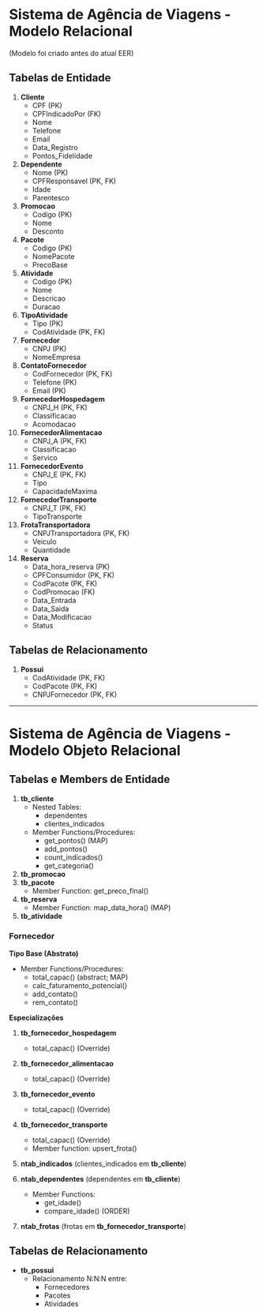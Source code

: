# Sistema de Agência de Viagens - Modelo Relacional

(Modelo foi criado antes do atual EER)
## **Tabelas de Entidade**

1. **Cliente**  
   * CPF (PK)  
   * CPFIndicadoPor (FK)  
   * Nome  
   * Telefone  
   * Email  
   * Data\_Registro  
   * Pontos\_Fidelidade  
2. **Dependente**  
   * Nome (PK)  
   * CPFResponsavel (PK, FK)  
   * Idade  
   * Parentesco  
3. **Promocao**  
   * Codigo (PK)  
   * Nome  
   * Desconto  
4. **Pacote**  
   * Codigo (PK)  
   * NomePacote  
   * PrecoBase  
5. **Atividade**  
   * Codigo (PK)  
   * Nome  
   * Descricao  
   * Duracao  
6. **TipoAtividade**  
   * Tipo (PK)  
   * CodAtividade (PK, FK)  
7. **Fornecedor**  
   * CNPJ (PK)  
   * NomeEmpresa  
8. **ContatoFornecedor**  
   * CodFornecedor (PK, FK)  
   * Telefone (PK)  
   * Email (PK)  
9. **FornecedorHospedagem**  
   * CNPJ\_H (PK, FK)  
   * Classificacao  
   * Acomodacao  
10. **FornecedorAlimentacao**  
    * CNPJ\_A (PK, FK)  
    * Classificacao  
    * Servico  
11. **FornecedorEvento**  
    * CNPJ\_E (PK, FK)  
    * Tipo  
    * CapacidadeMaxima  
12. **FornecedorTransporte**  
    * CNPJ\_T (PK, FK)  
    * TipoTransporte  
13. **FrotaTransportadora**  
    * CNPJTransportadora (PK, FK)  
    * Veiculo  
    * Quantidade  
14. **Reserva**  
    * Data\_hora\_reserva (PK)  
    * CPFConsumidor (PK, FK)  
    * CodPacote (PK, FK)  
    * CodPromocao (FK)  
    * Data\_Entrada  
    * Data\_Saida  
    * Data\_Modificacao  
    * Status

## **Tabelas de Relacionamento**

1. **Possui**  
   * CodAtividade (PK, FK)  
   * CodPacote (PK, FK)  
   * CNPJFornecedor (PK, FK)  

- - -

# Sistema de Agência de Viagens - Modelo Objeto Relacional

## Tabelas e Members de Entidade

1. **tb\_cliente**
    * Nested Tables:
        * dependentes
        * clientes\_indicados
    * Member Functions/Procedures:
        * get\_pontos() (MAP)
        * add\_pontos()
        * count\_indicados()
        * get\_categoria()
2. **tb\_promocao**
3. **tb\_pacote**
    * Member Function: get\_preco\_final()
4. **tb\_reserva**
    * Member Function: map\_data\_hora() (MAP)
5. **tb\_atividade**


### Fornecedor
**Tipo Base (Abstrato)**
* Member Functions/Procedures:
    * total\_capac() (abstract; MAP)
    * calc\_faturamento\_potencial()
    * add\_contato()
    * rem\_contato()

**Especializações**

1. **tb\_fornecedor\_hospedagem**
    * total\_capac() (Override)
2. **tb\_fornecedor\_alimentacao**
    * total\_capac() (Override)
3. **tb\_fornecedor\_evento**
    * total\_capac() (Override)
4. **tb\_fornecedor\_transporte**
    * total\_capac() (Override)
    * Member function: upsert\_frota()


1. **ntab\_indicados** (clientes_indicados em **tb\_cliente**)
2. **ntab\_dependentes** (dependentes em **tb\_cliente**)
    * Member Functions: 
        * get\_idade() 
        * compare\_idade() (ORDER)
3. **ntab\_frotas** (frotas em **tb\_fornecedor\_transporte**)

## Tabelas de Relacionamento

* **tb\_possui**
    * Relacionamento N:N:N entre:
        * Fornecedores
        * Pacotes
        * Atividades